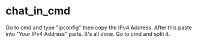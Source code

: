 # chat_in_cmd
Go to cmd and type "ipconfig" then copy the IPv4 Address.
After this paste into "Your IPv4 Address" parts.
It's all done.
Go to cmd and split it.
